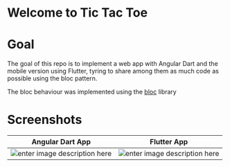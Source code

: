 # Welcome to Tic Tac Toe

# Goal
The goal of this repo is to implement a web app with Angular Dart and the mobile version using Flutter, tyring to share among them as much code as possible using the bloc pattern.

The bloc behaviour was implemented using the [bloc](https://pub.dartlang.org/packages/bloc) library

# Screenshots

| Angular Dart App | Flutter App |
|--|--|
| ![enter image description here](https://drive.google.com/file/d/1xVd9UNGyBowFmdwTZq-gj-sGyD3ehvsy/view?usp=sharing) | ![enter image description here](https://drive.google.com/file/d/1vDHgU_hq2FLHY2masaqDEYqXVWKOtdmi/view?usp=sharing) |

